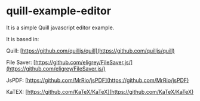 # quill-example-editor
It is a simple Quill javascript editor example.

It is based in:

Quill: [https://github.com/quilljs/quill](https://github.com/quilljs/quill)

File Saver: [https://github.com/eligrey/FileSaver.js/](https://github.com/eligrey/FileSaver.js/)

JsPDF: [https://github.com/MrRio/jsPDF](https://github.com/MrRio/jsPDF)

KaTEX: [https://github.com/KaTeX/KaTeX](https://github.com/KaTeX/KaTeX)
